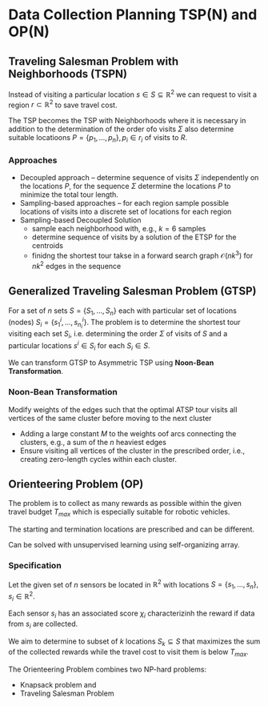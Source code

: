 # Data Collection Planning TSP(N) and OP(N)

## Traveling Salesman Problem with Neighborhoods (TSPN)

Instead of visiting a particular location $s \in S \subseteq \mathbb{R}^2$ we can request to visit a region $r \subset \mathbb{R}^2$ to save travel cost.

The TSP becomes the TSP with Neighborhoods where it is necessary in addition to the determination of the order ofo visits $\Sigma$ also determine suitable locatioons $P = \{p_1, \dots, p_n\}, p_i \in r_i$ of visits to $R$.

### Approaches

* Decoupled approach – determine sequence of visits $\Sigma$ independently on the locations $P$, for the sequence $\Sigma$ determine the locations $P$ to minimize the total tour length.
* Sampling-based approaches – for each region sample possible locations of visits into a discrete set of locations for each region
* Sampling-based Decoupled Solution  
    * sample each neighborhood with, e.g., $k = 6$ samples
    * determine sequence of visits by a solution of the ETSP for the centroids
    * finidng the shortest tour takse in a forward search graph $\mathcal{O}(nk^3)$ for $nk^2$ edges in the sequence

## Generalized Traveling Salesman Problem (GTSP)

For a set of $n$ sets $S = \{ S_1, \dots, S_n \}$ each with particular set of locations (nodes) $S_i = \{s_1^i, \dots, s_{n_i}^i\}$. The problem is to determine the shortest tour visiting each set $S_i$, i.e. determining the order $\Sigma$ of visits of $S$ and a particular locations $s^i \in S_i$ for each $S_i \in S$.

We can transform GTSP to Asymmetric TSP using **Noon-Bean Transformation**.

### Noon-Bean Transformation

Modify weights of the edges such that the optimal ATSP tour visits all vertices of the same cluster before moving to the next cluster

* Adding a large constant $M$ to the weights oof arcs connecting the clusters, e.g., a sum of the $n$ heaviest edges
* Ensure visiting all vertices of the cluster in the prescribed order, i.e., creating zero-length cycles within each cluster.

## Orienteering Problem (OP)

The problem is to collect as many rewards as possible within the given travel budget $T_{max}$ which is especially suitable for robotic vehicles.

The starting and termination locations are prescribed and can be different.

Can be solved with unsupervised learning using self-organizing array.

### Specification

Let the given set of $n$ sensors be located in $\mathbb{R}^2$ with locations $S = \{s_1, \dots, s_n\}, s_i \in \mathbb{R}^2$.

Each sensor $s_i$ has an associated score $\chi_i$ characterizinh the reward if data from $s_i$ are collected.

We aim to determine to subset of $k$ locations $S_k \subseteq S$ that maximizes the sum of the collected rewards while the travel cost to visit them is below $T_{max}$.

The Orienteering Problem combines two NP-hard problems:

* Knapsack problem and
* Traveling Salesman Problem
